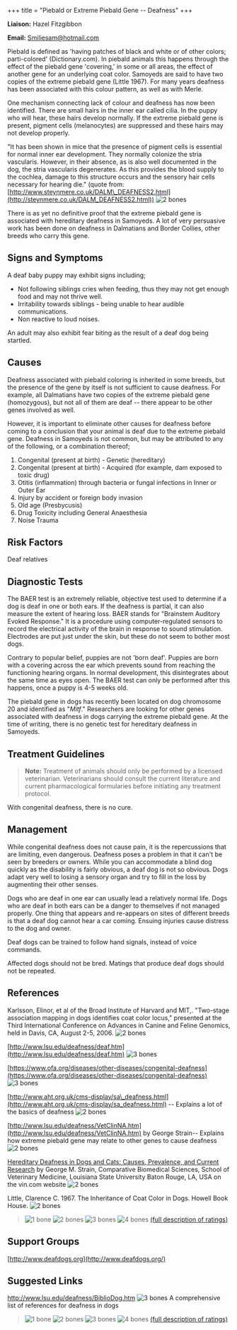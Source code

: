 +++
title = "Piebald or Extreme Piebald Gene -- Deafness"
+++

**Liaison:** Hazel Fitzgibbon

**Email:** <Smiliesam@hotmail.com>



Piebald is defined as 'having patches of black and white or of other
colors; parti-colored' (Dictionary.com).  In piebald animals this
happens through the effect of the piebald gene 'covering,' in some or
all areas, the effect of another gene for an underlying coat color.
Samoyeds are said to have two copies of the extreme piebald gene (Little
1967).  For many years deafness has been associated with this colour
pattern, as well as with Merle.

One mechanism connecting lack of colour and deafness has now been
identified.  There are small hairs in the inner ear called cilia. In the
puppy who will hear, these hairs develop normally.  If the extreme
piebald gene is present, pigment cells (melanocytes) are suppressed and
these hairs may not develop properly.

"It has been shown in mice that the presence of pigment cells is
essential for normal inner ear development.  They normally colonize the
stria vascularis.  However, in their absence, as is also well documented
in the dog, the stria vascularis degenerates.  As this provides the
blood supply to the cochlea, damage to this structure occurs and the
sensory hair cells necessary for hearing die." (quote from:
[http://www.steynmere.co.uk/DALM\_DEAFNESS2.html](http://steynmere.co.uk/DALM_DEAFNESS2.html))
![2 bones](/img/2-bones.gif)

There is as yet no definitive proof that the extreme piebald gene is
associated with hereditary deafness in Samoyeds.  A lot of very
persuasive work has been done on deafness in Dalmatians and Border
Collies, other breeds who carry this gene.



Signs and Symptoms
------------------

A deaf baby puppy may exhibit signs including;

-   Not following siblings cries when feeding, thus they may not get
    enough food and may not thrive well.
-   Irritability towards siblings - being unable to hear audible
    communications.
-   Non reactive to loud noises.

An adult may also exhibit fear biting as the result of a deaf dog being
startled.



Causes
------

Deafness associated with piebald coloring is inherited in some breeds,
but the presence of the gene by itself is not sufficient to cause
deafness.  For example, all Dalmatians have two copies of the extreme
piebald gene (homozygous), but not all of them are deaf -- there appear
to be other genes involved as well.

However, it is important to eliminate other causes for deafness before
coming to a conclusion that your animal is deaf due to the extreme
piebald gene.  Deafness in Samoyeds is not common, but may be attributed
to any of the following, or a combination thereof;

1.  Congenital (present at birth) - Genetic (hereditary)
2.  Congenital (present at birth) - Acquired (for example, dam exposed
    to toxic drug)
3.  Otitis (inflammation) through bacteria or fungal infections in Inner
    or Outer Ear
4.  Injury by accident or foreign body invasion
5.  Old age (Presbycusis)
6.  Drug Toxicity including General Anaesthesia
7.  Noise Trauma



Risk Factors
------------

Deaf relatives

Diagnostic Tests
----------------

The BAER test is an extremely reliable, objective test used to determine
if a dog is deaf in one or both ears.  If the deafness is partial, it
can also measure the extent of hearing loss.  BAER stands for
"Brainstem Auditory Evoked Response." It is a procedure using
computer-regulated sensors to record the electrical activity of the
brain in response to sound stimulation. Electrodes are put just under
the skin, but these do not seem to bother most dogs.

Contrary to popular belief, puppies are not 'born deaf'. Puppies are
born with a covering across the ear which prevents sound from reaching
the functioning hearing organs. In normal development, this
disintegrates about the same time as eyes open.  The BAER test can only
be performed after this happens, once a puppy is 4-5 weeks old.

The piebald gene in dogs has recently been located on dog chromosome 20
and identified as "*Mitf*."  Researchers are looking for other genes
associated with deafness in dogs carrying the extreme piebald gene.  At
the time of writing, there is no genetic test for hereditary deafness
in Samoyeds.

Treatment Guidelines
--------------------

> **Note:** Treatment of animals should only be performed by a licensed
> veterinarian. Veterinarians should consult the current literature and
> current pharmacological formularies before initiating any treatment
> protocol.

With congenital deafness, there is no cure.

Management
----------

While congenital deafness does not cause pain, it is the repercussions
that are limiting, even dangerous. Deafness poses a problem in that it
can't be seen by breeders or owners. While you can accommodate a blind
dog quickly as the disability is fairly obvious, a deaf dog is not so
obvious.  Dogs adapt very well to losing a sensory organ and try to fill
in the loss by augmenting their other senses.

Dogs who are deaf in one ear can usually lead a relatively normal life.
Dogs who are deaf in both ears can be a danger to themselves if not
managed properly. One thing that appears and re-appears on sites of
different breeds is that a deaf dog cannot hear a car coming. Ensuing
injuries cause distress to the dog and owner.

Deaf dogs can be trained to follow hand signals, instead of voice
commands.

Affected dogs should not be bred.  Matings that produce deaf dogs should
not be repeated.



References
----------

Karlsson, Elinor, et al of the Broad Institute of Harvard and MIT,.
"Two-stage association mapping in dogs identifies coat color locus,"
presented at the Third International Conference on Advances in Canine
and Feline Genomics, held in Davis, CA, August 2-5, 2006.  ![2
bones](/img/2-bones.gif)

[http://www.lsu.edu/deafness/deaf.htm](http://www.lsu.edu/deafness/deaf.htm)
 ![3 bones](/img/3-bones.gif)



[https://www.ofa.org/diseases/other-diseases/congenital-deafness](https://www.ofa.org/diseases/other-diseases/congenital-deafness)
![3 bones](/img/3-bones.gif)



[http://www.aht.org.uk/cms-display/sa\_deafness.html](http://www.aht.org.uk/cms-display/sa_deafness.html)
\--
Explains a lot of the basics of deafness ![2 bones](/img/2-bones.gif)



[http://www.lsu.edu/deafness/VetClinNA.htm](http://www.lsu.edu/deafness/VetClinNA.htm)
by George Strain\-- Explains how extreme piebald gene may relate to
other genes to cause deafness ![2 bones](/img/2-bones.gif)

[Hereditary Deafness in Dogs and Cats: Causes, Prevalence, and Current
Research](http://www.vin.com/proceedings/Proceedings.plx?CID=TUFTSBG2003&PID=pr05095&O=Generic "external-link")
by George M. Strain, Comparative Biomedical Sciences, School of
Veterinary Medicine, Louisiana State University Baton Rouge, LA, USA on
the vin.com website
 ![2 bones](/img/2-bones.gif)



Little, Clarence C.  1967.  The Inheritance of Coat Color in Dogs.
Howell Book House. ![2 bones](/img/2-bones.gif)






> ![1 bone](/img/1-bone.gif)
> ![2 bones](/img/2-bones.gif)
> ![3 bones](/img/3-bones.gif)
> ![4 bones](/img/4-bones.gif)
> [(full description of ratings)](/diseases/ratings-what-do-they-mean)

Support Groups
--------------

[http://www.deafdogs.org](http://www.deafdogs.org/)

Suggested Links
---------------



<http://www.lsu.edu/deafness/BiblioDog.htm>  ![3
bones](/img/3-bones.gif)
A comprehensive list of references for deafness in dogs





> ![1 bone](/img/1-bone.gif)
> ![2 bones](/img/2-bones.gif)
> ![3 bones](/img/3-bones.gif)
> ![4 bones](/img/4-bones.gif)
> [(full description of ratings)](/diseases/ratings-what-do-they-mean)



